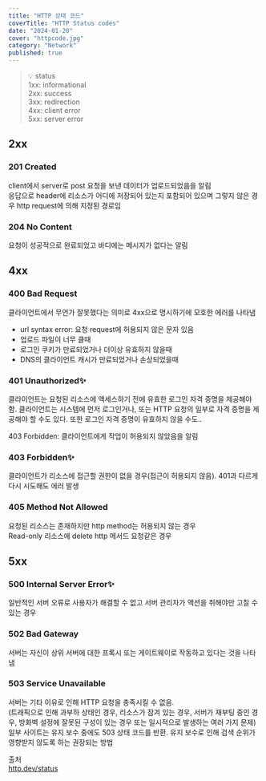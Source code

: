 ```yaml
---
title: "HTTP 상태 코드"
coverTitle: "HTTP Status codes"
date: "2024-01-20"
cover: "httpcode.jpg"
category: "Network"
published: true
---
```


> 💡 status  
> 1xx: informational  
> 2xx: success  
> 3xx: redirection  
> 4xx: client error  
> 5xx: server error

## 2xx

### 201 Created

client에서 server로 post 요청을 보낸 데이터가 업로드되었음을 알림  
응답으로 header에 리소스가 어디에 저장되어 있는지 포함되어 있으며 그렇지 않은 경우 http request에 의해 지정된 경로임

### 204 No Content

요청이 성공적으로 완료되었고 바디에는 메시지가 없다는 알림

## 4xx

### 400 Bad Request

클라이언트에서 무언가 잘못했다는 의미로 4xx으로 명시하기에 모호한 에러를 나타냄

- url syntax error: 요청 request에 허용되지 않은 문자 있음
- 업로드 파일이 너무 클때
- 로그인 쿠키가 만료되었거나 더이상 유효하지 않을때
- DNS의 클라이언트 캐시가 만료되었거나 손상되었을때

### 401 Unauthorized✨

클라이언트는 요청된 리소스에 액세스하기 전에 유효한 로그인 자격 증명을 제공해야 함. 클라이언트는 시스템에 먼저 로그인거나, 또는 HTTP 요청의 일부로 자격 증명을 제공해야 할 수도 있다. 또한 로그인 자격 증명이 유효하지 않을 수도..

403 Forbidden: 클라이언트에게 작업이 허용되지 않았음을 알림

### 403 Forbidden✨

클라이언트가 리소스에 접근할 권한이 없을 경우(접근이 허용되지 않음). 401과 다르게 다시 시도해도 에러 발생

### 405 Method Not Allowed

요청된 리소스는 존재하지만 http method는 허용되지 않는 경우  
Read-only 리소스에 delete http 메서드 요청같은 경우

## 5xx

### 500 Internal Server Error✨

일반적인 서버 오류로 사용자가 해결할 수 없고 서버 관리자가 액션을 취해야만 고칠 수 있는 경우

### 502 Bad Gateway

서버는 자신이 상위 서버에 대한 프록시 또는 게이트웨이로 작동하고 있다는 것을 나타냄

### 503 Service Unavailable

서버는 기타 이유로 인해 HTTP 요청을 충족시킬 수 없음.  
(트래픽으로 인해 과부하 상태인 경우, 리소스가 잠겨 있는 경우, 서버가 재부팅 중인 경우, 방화벽 설정에 잘못된 구성이 있는 경우 또는 일시적으로 발생하는 여러 가지 문제)  
일부 사이트는 유지 보수 중에도 503 상태 코드를 반환. 유지 보수로 인해 검색 순위가 영향받지 않도록 하는 권장되는 방법

출처  
[http.dev/status](https://http.dev/status)
